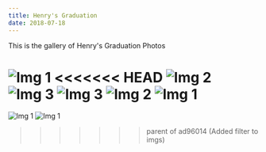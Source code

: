 ```yaml
---
title: Henry's Graduation
date: 2018-07-18
---
```

This is the gallery of Henry's Graduation Photos

![Img 1](/posts/img/Henry_Graduation/med1.png)
<<<<<<< HEAD
![Img 2](/posts/img/Henry_Graduation/med2.jpg)
![Img 3](/posts/img/Henry_Graduation/med3.png)
![Img 3](/posts/img/Henry_Graduation/med3.png)
![Img 2](/posts/img/Henry_Graduation/med2.jpg)
![Img 1](/posts/img/Henry_Graduation/med1.png)
=======
![Img 1](/posts/img/Henry_Graduation/med1.png)
![Img 1](/posts/img/Henry_Graduation/med1.png)
>>>>>>> parent of ad96014 (Added filter to imgs)
